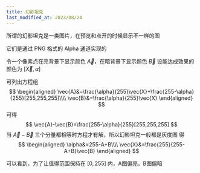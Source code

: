 ```yaml
---
title: 幻影坦克
last_modified_at: 2023/08/24
---
```


所谓的幻影坦克是一类图片，在预览和点开的时候显示不一样的图

它们是通过 PNG 格式的 Alpha 通道实现的

令一个像素点在亮背景下显示颜色 $\vec{A}$，在暗背景下显示颜色 $\vec{B}$
设能达成效果的颜色为 $[\vec{X},\alpha]$

可列出方程组
$$
\begin{aligned}
\vec{A}&=\frac{\alpha}{255}\vec{X}+\frac{255-\alpha}{255}[255,255,255]\\\\
\vec{B}&=\frac{\alpha}{255}\vec{X}
\end{aligned}
$$
可得
$$
\vec{A}-\vec{B}=\frac{255-\alpha}{255}[255,255,255]
$$
当 $\vec{A}-\vec{B}$ 三个分量都相等时方程才有解，所以幻影坦克一般都是灰度图
得
$$
\begin{aligned}
\alpha&=255-A+B\\\\
\vec{X}&=\frac{255}{255-A+B}\vec{B}
\end{aligned}
$$

可以看到，为了让值得范围保持在 $[0,255]$ 内，A图偏亮，B图偏暗
